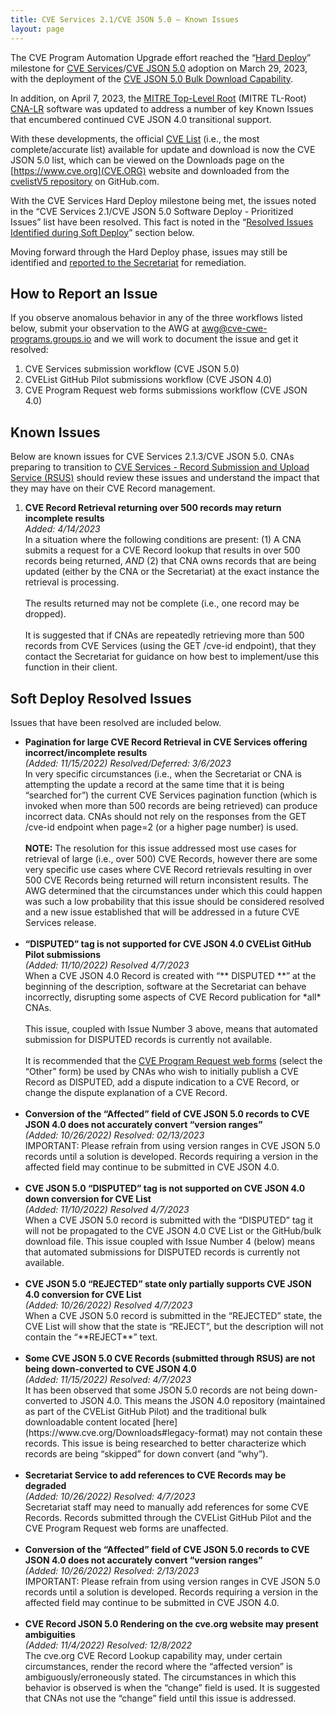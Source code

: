 ```yaml
---
title: CVE Services 2.1/CVE JSON 5.0 – Known Issues
layout: page
---
```

The CVE Program Automation Upgrade effort reached the “[Hard Deploy](https://cveproject.github.io/automation-cve-services-faqs#what-is-meant-by-cve-services-21-hard-deploy)” milestone for [CVE Services](https://www.cve.org/AllResources/CveServices)/[CVE JSON 5.0](https://www.cve.org/AllResources/CveServices#cve-json-5) adoption on March 29, 2023, with the deployment of the [CVE JSON 5.0 Bulk Download Capability](https://github.com/CVEProject/cvelistV5/blob/main/README.md).

In addition, on April 7, 2023, the [MITRE Top-Level Root](https://www.cve.org/PartnerInformation/ListofPartners/partner/mitre) (MITRE TL-Root) [CNA-LR](https://www.cve.org/ResourcesSupport/Glossary?activeTerm=glossaryCNALR) software was updated to address a number of key Known Issues that encumbered continued CVE JSON 4.0 transitional support.

With these developments, the official [CVE List](https://www.cve.org/ResourcesSupport/Glossary?activeTerm=glossaryCVEList) (i.e., the most complete/accurate list) available for update and download is now the CVE JSON 5.0 list, which can be viewed on the Downloads page on the [https://www.cve.org](CVE.ORG) website and downloaded from the [cvelistV5 repository](https://github.com/CVEProject/cvelistV5) on GitHub.com.

With the CVE Services Hard Deploy milestone being met, the issues noted in the “CVE Services 2.1/CVE JSON 5.0 Software Deploy - Prioritized Issues” list have been resolved. This fact is noted in the “[Resolved Issues Identified during Soft Deploy](https://cveproject.github.io/automation-cve-services-known-issues#soft-deploy-resolved-issues)” section below.

Moving forward through the Hard Deploy phase, issues may still be identified and [reported to the Secretariat](https://cveform.mitre.org/) for remediation.


## How to Report an Issue

If you observe anomalous behavior in any of the three workflows listed below, submit your observation to the AWG at <a href="mailto:awg@cve-CWE-Programs.groups.io">awg@cve-cwe-programs.groups.io</a> and we will work to document the issue and get it resolved:

<ol>
    <li>CVE Services submission workflow (CVE JSON 5.0)</li>
    <li>CVEList GitHub Pilot submissions workflow (CVE JSON 4.0)</li>
    <li>CVE Program Request web forms submissions workflow (CVE JSON 4.0)</li>
</ol>

    
## Known Issues

Below are known issues for CVE Services 2.1.3/CVE JSON 5.0. CNAs preparing to transition to [CVE Services - Record Submission and Upload Service (RSUS)](https://www.cve.org/AllResources/CveServices#architecture) should review these issues and understand the impact that they may have on their CVE Record management.

<ol>
    <li><strong>CVE Record Retrieval returning over 500 records may return incomplete results</strong><br/>
    <i>Added: 4/14/2023</i><br/>
    In a situation where the following conditions are present: (1) A CNA submits a request for a CVE Record lookup that results in over 500 records being returned, <i>AND</i> (2) that CNA owns records that are being updated (either by the CNA or the Secretariat) at the exact instance the retrieval is processing.<br/>
        <br>
    The results returned may not be complete (i.e., one record may be dropped).<br/>
        <br>
    It is suggested that if CNAs are repeatedly retrieving more than 500 records from CVE Services (using the GET /cve-id endpoint), that they contact the Secretariat for guidance on how best to implement/use this function in their client.</li>
</ol>

## Soft Deploy Resolved Issues

Issues that have been resolved are included below. 

<ul>
    <li><strong>Pagination for large CVE Record Retrieval in CVE Services offering incorrect/incomplete results</strong><br/>
    <i>(Added: 11/15/2022) Resolved/Deferred: 3/6/2023</i><br/>
    In very specific circumstances (i.e., when the Secretariat or CNA is attempting the update a record at the same time that it is being “searched for”) the current CVE Services pagination function (which is invoked when more than 500 records are being retrieved) can produce incorrect data. CNAs should not rely on the responses from the GET /cve-id endpoint when page=2 (or a higher page number) is used.<br/>
       <br/>
    <strong>NOTE:</strong> The resolution for this issue addressed most use cases for retrieval of large (i.e., over 500) CVE Records, however there are some very specific use cases where CVE Record retrievals resulting in over 500 CVE Records being returned will return inconsistent results. The AWG determined that the circumstances under which this could happen was such a low probability that this issue should be considered resolved and a new issue established that will be addressed in a future CVE Services release.<br/>
    </li>
    <br/>
    <li><strong>“DISPUTED” tag is not supported for CVE JSON 4.0 CVEList GitHub Pilot submissions</strong><br/>
    <i>(Added: 11/10/2022) Resolved 4/7/2023</i><br/>
    When a CVE JSON 4.0 Record is created with “** DISPUTED **” at the beginning of the description, software at the Secretariat can behave incorrectly, disrupting some aspects of CVE Record publication for *all* CNAs.<br/>
    <br/>
    This issue, coupled with Issue Number 3 above, means that automated submission for DISPUTED records is currently not available.<br/>
    <br/>
    It is recommended that the <a href="https://cveform.mitre.org/">CVE Program Request web forms</a> (select the “Other” form) be used by CNAs who wish to initially publish a CVE Record as DISPUTED, add a dispute indication to a CVE Record, or change the dispute explanation of a CVE Record.</li>    
    <br/>
    <li><strong>Conversion of the “Affected” field of CVE JSON 5.0 records to CVE JSON 4.0 does not accurately convert “version ranges”</strong><br/>
    <i>(Added: 10/26/2022) Resolved: 02/13/2023</i><br/>
    IMPORTANT: Please refrain from using version ranges in CVE JSON 5.0 records until a solution is developed. Records requiring a version in the affected field may continue to be submitted in CVE JSON 4.0.</li>
    <br/>
    <li><strong>CVE JSON 5.0 “DISPUTED” tag is not supported on CVE JSON 4.0 down conversion for CVE List</strong><br/>
    <i>(Added: 11/10/2022) Resolved 4/7/2023</i><br/>
    When a CVE JSON 5.0 record is submitted with the “DISPUTED” tag it will not be propagated to the CVE JSON 4.0 CVE List or the GitHub/bulk download file. This issue coupled with Issue Number 4 (below) means that automated submissions for DISPUTED records is currently not available.</li>
   <br/>
    <li><strong>CVE JSON 5.0 “REJECTED” state only partially supports CVE JSON 4.0 conversion for CVE List</strong><br/>
    <i>(Added: 10/26/2022) Resolved 4/7/2023</i><br/>
When a CVE JSON 5.0 record is submitted in the “REJECTED” state, the CVE List will show that the state is “REJECT”, but the description will not contain the “**REJECT**” text.
    </li>
    <br/>
    <li><strong>Some CVE JSON 5.0 CVE Records (submitted through RSUS) are not being down-converted to CVE JSON 4.0</strong><br/>
    <i>(Added: 11/15/2022) Resolved: 4/7/2023</i><br/>
It has been observed that some JSON 5.0 records are not being down-converted to JSON 4.0. This means the JSON 4.0 repository (maintained as part of the CVEList GitHub Pilot) and the traditional bulk downloadable content located [here](https://www.cve.org/Downloads#legacy-format) may not contain these records. This issue is being researched to better characterize which records are being “skipped” for down convert (and “why”).
    </li>
    <br/>
    <li><strong>Secretariat Service to add references to CVE Records may be degraded</strong><br/>
    <i>(Added: 10/26/2022) Resolved: 4/7/2023</i><br/>
Secretariat staff may need to manually add references for some CVE Records. Records submitted through the CVEList GitHub Pilot and the CVE Program Request web forms are unaffected.</li>
    <br/>
    <li><strong>Conversion of the “Affected” field of CVE JSON 5.0 records to CVE JSON 4.0 does not accurately convert “version ranges”</strong><br/>
    <i>(Added: 10/26/2022) Resolved: 2/13/2023</i><br/>
    IMPORTANT: Please refrain from using version ranges in CVE JSON 5.0 records until a solution is developed. Records requiring a version in the affected field may continue to be submitted in CVE JSON 4.0.</li>
    <br/>
    <li><strong>CVE Record JSON 5.0 Rendering on the cve.org website may present ambiguities</strong><br/>
    <i>(Added: 11/4/2022) Resolved: 12/8/2022</i><br/>
The cve.org CVE Record Lookup capability may, under certain circumstances, render the record where the “affected version” is ambiguously/erroneously stated. The circumstances in which this behavior is observed is when the “change” field is used. It is suggested that CNAs not use the “change” field until this issue is addressed.</li>
    <br/>
</ul>

<br/>

